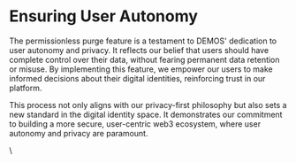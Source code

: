 # Ensuring User Autonomy

The permissionless purge feature is a testament to DEMOS' dedication to user autonomy and privacy. It reflects our belief that users should have complete control over their data, without fearing permanent data retention or misuse. By implementing this feature, we empower our users to make informed decisions about their digital identities, reinforcing trust in our platform.

This process not only aligns with our privacy-first philosophy but also sets a new standard in the digital identity space. It demonstrates our commitment to building a more secure, user-centric web3 ecosystem, where user autonomy and privacy are paramount.

\

